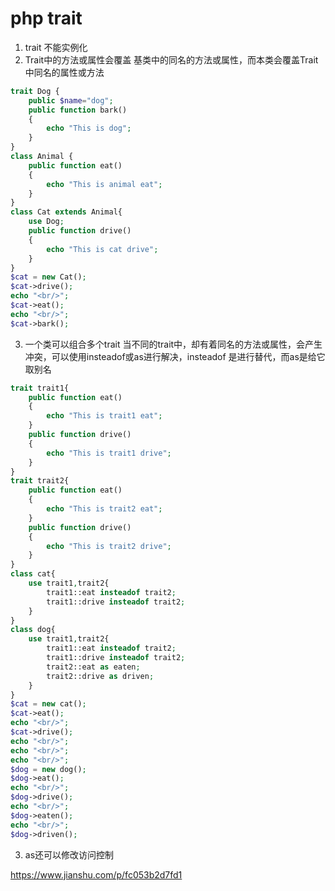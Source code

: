 # php trait

1. trait 不能实例化
2. Trait中的方法或属性会覆盖 基类中的同名的方法或属性，而本类会覆盖Trait中同名的属性或方法

```php
trait Dog { 
    public $name="dog";
    public function bark()
    { 
        echo "This is dog"; 
    } 
} 
class Animal { 
    public function eat()
    { 
        echo "This is animal eat"; 
    } 
} 
class Cat extends Animal{
    use Dog;
    public function drive()
    { 
        echo "This is cat drive"; 
    } 
} 
$cat = new Cat(); 
$cat->drive(); 
echo "<br/>"; 
$cat->eat(); 
echo "<br/>"; 
$cat->bark(); 
```



3. 一个类可以组合多个trait 当不同的trait中，却有着同名的方法或属性，会产生冲突，可以使用insteadof或as进行解决，insteadof 是进行替代，而as是给它取别名

```php
trait trait1{
    public function eat()
    { 
        echo "This is trait1 eat"; 
    }
    public function drive()
    { 
        echo "This is trait1 drive"; 
    } 
} 
trait trait2{
    public function eat()
    { 
        echo "This is trait2 eat"; 
    } 
    public function drive()
    { 
        echo "This is trait2 drive"; 
    } 
} 
class cat{ 
    use trait1,trait2{ 
        trait1::eat insteadof trait2; 
        trait1::drive insteadof trait2; 
    } 
} 
class dog{ 
    use trait1,trait2{ 
        trait1::eat insteadof trait2; 
        trait1::drive insteadof trait2; 
        trait2::eat as eaten; 
        trait2::drive as driven; 
    } 
} 
$cat = new cat(); 
$cat->eat(); 
echo "<br/>"; 
$cat->drive(); 
echo "<br/>"; 
echo "<br/>"; 
echo "<br/>"; 
$dog = new dog(); 
$dog->eat(); 
echo "<br/>"; 
$dog->drive(); 
echo "<br/>"; 
$dog->eaten();
echo "<br/>"; 
$dog->driven(); 
```



3. as还可以修改访问控制

https://www.jianshu.com/p/fc053b2d7fd1